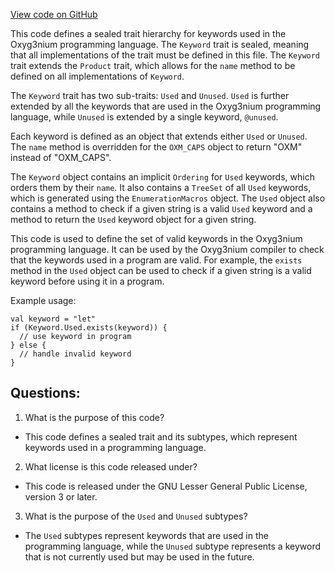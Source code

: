 [View code on GitHub](https://github.com/oxyg3nium/oxyg3nium/ralph/src/main/scala/org/oxyg3nium/ralph/Keyword.scala)

This code defines a sealed trait hierarchy for keywords used in the Oxyg3nium programming language. The `Keyword` trait is sealed, meaning that all implementations of the trait must be defined in this file. The `Keyword` trait extends the `Product` trait, which allows for the `name` method to be defined on all implementations of `Keyword`. 

The `Keyword` trait has two sub-traits: `Used` and `Unused`. `Used` is further extended by all the keywords that are used in the Oxyg3nium programming language, while `Unused` is extended by a single keyword, `@unused`. 

Each keyword is defined as an object that extends either `Used` or `Unused`. The `name` method is overridden for the `OXM_CAPS` object to return "OXM" instead of "OXM_CAPS". 

The `Keyword` object contains an implicit `Ordering` for `Used` keywords, which orders them by their `name`. It also contains a `TreeSet` of all `Used` keywords, which is generated using the `EnumerationMacros` object. The `Used` object also contains a method to check if a given string is a valid `Used` keyword and a method to return the `Used` keyword object for a given string. 

This code is used to define the set of valid keywords in the Oxyg3nium programming language. It can be used by the Oxyg3nium compiler to check that the keywords used in a program are valid. For example, the `exists` method in the `Used` object can be used to check if a given string is a valid keyword before using it in a program. 

Example usage:
```
val keyword = "let"
if (Keyword.Used.exists(keyword)) {
  // use keyword in program
} else {
  // handle invalid keyword
}
```
## Questions: 
 1. What is the purpose of this code?
- This code defines a sealed trait and its subtypes, which represent keywords used in a programming language.

2. What license is this code released under?
- This code is released under the GNU Lesser General Public License, version 3 or later.

3. What is the purpose of the `Used` and `Unused` subtypes?
- The `Used` subtypes represent keywords that are used in the programming language, while the `Unused` subtype represents a keyword that is not currently used but may be used in the future.